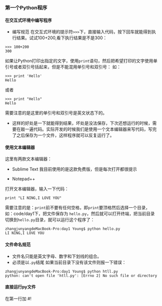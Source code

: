 ### 第一个Python程序
#### 在交互式环境中编写程序
* 编写规范
在交互式环境的提示符`>>>`下，直接输入代码，按下回车就能得到执行结果。试试100+200,看下执行结果是不是300：
````
>>> 100+200
300

````

如果让Python打印出指定的文字，使用`print`语句，然后把希望打印的文字使用单引号或者双引号括起来，但是不能混用单引号和双引号：
如：
````
>>> print 'Hello'
Hello

````
或者

````
>>> print "Hello"
Hello

````
需要注意的是这里的单引号和双引号是英文状态下的。

* 这样的好处是一下就能得到结果，坏处是没法保存，下次还想运行的时候，需要在敲一遍代码。实际开发的时候我们是使用一个文本编辑器来写代码，写完了之后保存为一个文件，这样程序就可以反复运行了。

#### 使用文本编辑器
这里有两款文本编辑器：
* Sublime Text 我目前使用的是这款免费版，但是每次打开都很提示

* Notepad++ 

打开文本编辑器，输入一下代码：
````
print "LI NING,I LOVE YOU"
````
需要注意的是：`print`前不要有任何空格，即`print`要顶格然后选择一个目录，如：code/day1下，把文件保存为 `hello.py`，然后就可以打开终端，把当前目录切换到`hello.py`目录，就可以运行这个程序了：

````
zhangjunyangdeMacBook-Pro:day1 Young$ python hello.py
LI NING,I LOVE YOU
````
#### 文件命名规范
* 文件名只能是英文字母、数字和下划线的组合。
* 必须是以`.py`结尾
如果当前目录下没有该文件则报一下错误：
````
zhangjunyangdeMacBook-Pro:day1 Young$ python htll.py
python: can't open file 'htll.py': [Errno 2] No such file or directory
````

#### 直接运行py文件

在第一行加 #!

